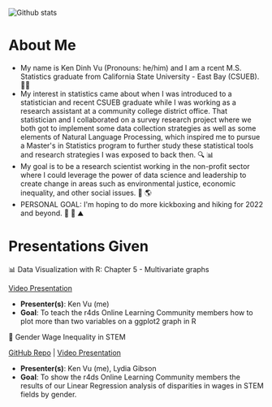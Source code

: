 ![Github stats](https://github-readme-stats.vercel.app/api?username=Ken-Vu)

# About Me

* My name is Ken Dinh Vu (Pronouns: he/him) and I am a rcent M.S. Statistics graduate from California State University - East Bay (CSUEB). :man_student: 
* My interest in statistics came about when I was introduced to a statistician and recent CSUEB graduate while I was working as a research assistant at a community college district office.  That statistician and I collaborated on a survey research project where we both got to implement some data collection strategies as well as some elements of Natural Language Processing, which inspired me to pursue a Master's in Statistics program to further study these statistical tools and research strategies I was exposed to back then. :mag: 📊
* My goal is to be a research scientist working in the non-profit sector where I could leverage the power of data science and leadership to create change in areas such as environmental justice, economic inequality, and other social issues. :handshake: :earth_americas: 
* PERSONAL GOAL: I'm hoping to do more kickboxing and hiking for 2022 and beyond. :boxing_glove: :punch: ⛰️

# Presentations Given
📊 Data Visualization with R: Chapter 5 - Multivariate graphs

[Video Presentation](https://www.youtube.com/watch?v=Wz0WCFv-gOk)
* **Presenter(s)**: Ken Vu (me)
* **Goal**: To teach the r4ds Online Learning Community members how to plot more than two variables on a ggplot2 graph in R

💸 Gender Wage Inequality in STEM 

[GitHub Repo](https://github.com/Ken-Vu/Gender-Wage-Inequality-in-STEM) | [Video Presentation](https://www.youtube.com/watch?v=ihl-15wL7zY) 
* **Presenter(s)**: Ken Vu (me), Lydia Gibson
* **Goal**: To show the r4ds Online Learning Community members the results of our Linear Regression analysis of disparities in wages in STEM fields by gender.
